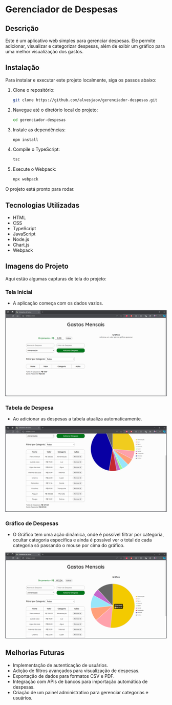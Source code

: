 # Gerenciador de Despesas

## Descrição

Este é um aplicativo web simples para gerenciar despesas. Ele permite adicionar, visualizar e categorizar despesas, além de exibir um gráfico para uma melhor visualização dos gastos.

## Instalação

Para instalar e executar este projeto localmente, siga os passos abaixo:

1. Clone o repositório:

    ```sh
    git clone https://github.com/alvesjaov/gerenciador-despesas.git
    ```

2. Navegue até o diretório local do projeto:

    ```sh
    cd gerenciador-despesas
    ```

3. Instale as dependências:

    ```sh
    npm install
    ```

4. Compile o TypeScript:

    ```sh
    tsc
    ```

5. Execute o Webpack:

    ```sh
    npx webpack
    ```

O projeto está pronto para rodar.

## Tecnologias Utilizadas

- HTML
- CSS
- TypeScript
- JavaScript
- Node.js
- Chart.js
- Webpack

## Imagens do Projeto

Aqui estão algumas capturas de tela do projeto:

### Tela Inicial

- A aplicação começa com os dados vazios.

![Tela Inicial](/src/assets/img/captura_01.png)

### Tabela de Despesa

- Ao adicionar as despesas a tabela atualiza automaticamente.

![Adicionar Despesa](/src/assets/img/captura_02.png)

### Gráfico de Despesas

- O Gráfico tem uma ação dinâmica, onde é possível filtrar por categoria, ocultar categoria especifica e ainda é possível ver o total de cada categoria só passando o mouse por cima do gráfico.

![Gráfico de Despesas](/src/assets/img/captura_03.png)

## Melhorias Futuras

- Implementação de autenticação de usuários.
- Adição de filtros avançados para visualização de despesas.
- Exportação de dados para formatos CSV e PDF.
- Integração com APIs de bancos para importação automática de despesas.
- Criação de um painel administrativo para gerenciar categorias e usuários.
